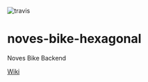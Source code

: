 ![travis](https://app.travis-ci.com/thiagoalvesfoz/noves-bike-hexagonal.svg?branch=develop)
# noves-bike-hexagonal

Noves Bike Backend

[Wiki](https://github.com/thiagoalvesfoz/noves-bike-hexagonal/wiki)